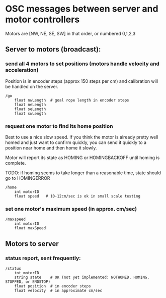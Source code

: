 # OSC messages between server and motor controllers

Motors are [NW, NE, SE, SW] in that order, or numbered 0,1,2,3

## Server to motors (broadcast):


### send all 4 motors to set positions (motors handle velocity and acceleration)
Position is in encoder steps (approx 150 steps per cm) and calibration will be handled on the server.
```
/go
	float nwLength	# goal rope length in encoder steps
	float neLength
	float seLength
	float swLength
```

### request one motor to find its home position
Best to use a nice slow speed. If you think the motor is already pretty well homed and just want to confirm quickly, 
you can send it quickly to a position near home and then home it slowly.

Motor will report its state as HOMING or HOMINGBACKOFF until homing is complete.  

TODO: if homing seems to take longer than a reasonable time, state should go to HOMINGERROR

```
/home
	int motorID
	float speed	  # 10-12cm/sec is ok in small scale testing
```


### set one motor's maximum speed (in approx. cm/sec)
```
/maxspeed
	int motorID
	float maxSpeed
```


## Motors to server

### status report, sent frequently:
```
/status
	int motorID
	string state	# OK (not yet implemented: NOTHOMED, HOMING, STOPPED, or ENDSTOP)
	float position	# in encoder steps
	float velocity	# in approximate cm/sec
	

	
	